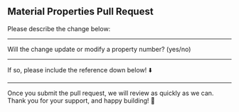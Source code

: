 ## Material Properties Pull Request
Please describe the change below:


------
Will the change update or modify a property number? (yes/no)



------
If so, please include the reference down below! ⬇️



------
Once you submit the pull request, we will review as quickly as we can. Thank you for your support, and happy building! 🔧
